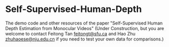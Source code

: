# Self-Supervised-Human-Depth
The demo code and other resources of the paper "Self-Supervised Human Depth Estimation from Monocular Videos" (Under Construction, but you are welcome to contact Feitong Tan [feitongt@sfu.ca](feitongt@sfu.ca) and Hao Zhu [zhuhaoese@nju.edu.cn](zhuhaoese@nju.edu.cn) if you need to test your own data for comparisons.)

